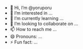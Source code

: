 - 👋 Hi, I’m @yoruporu
- 👀 I’m interested in ...
- 🌱 I’m currently learning ...
- 💞️ I’m looking to collaborate on ...
- 📫 How to reach me ...
- 😄 Pronouns: ...
- ⚡ Fun fact: ...

<!---
yoruporu/yoruporu is a ✨ special ✨ repository because its `README.md` (this file) appears on your GitHub profile.
You can click the Preview link to take a look at your changes.
--->
